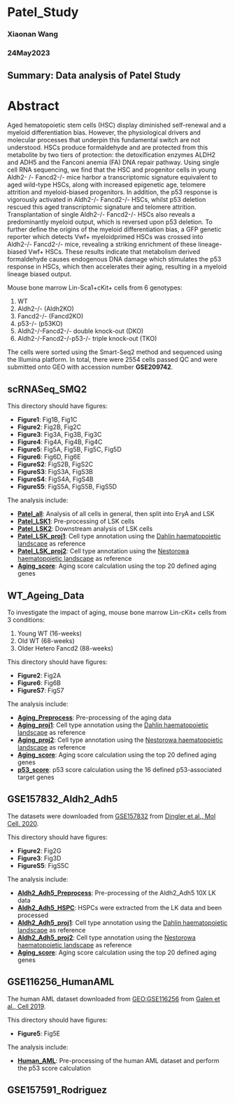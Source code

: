 # Patel_Study
### Xiaonan Wang
### 24May2023
## Summary: Data analysis of Patel Study

# Abstract
Aged hematopoietic stem cells (HSC) display diminished self-renewal and a myeloid
differentiation bias. However, the physiological drivers and molecular processes that
underpin this fundamental switch are not understood. HSCs produce formaldehyde
and are protected from this metabolite by two tiers of protection: the detoxification
enzymes ALDH2 and ADH5 and the Fanconi anemia (FA) DNA repair pathway. Using
single cell RNA sequencing, we find that the HSC and progenitor cells in young Aldh2-
/- Fancd2-/- mice harbor a transcriptomic signature equivalent to aged wild-type HSCs,
along with increased epigenetic age, telomere attrition and myeloid-biased
progenitors. In addition, the p53 response is vigorously activated in Aldh2-/- Fancd2-/-
HSCs, whilst p53 deletion rescued this aged transcriptomic signature and telomere
attrition. Transplantation of single Aldh2-/- Fancd2-/- HSCs also reveals a predominantly
myeloid output, which is reversed upon p53 deletion. To further define the origins of
the myeloid differentiation bias, a GFP genetic reporter which detects Vwf+ myeloidprimed HSCs was crossed into Aldh2-/- Fancd2-/- mice, revealing a striking enrichment
of these lineage-biased Vwf+ HSCs. These results indicate that metabolism derived
formaldehyde causes endogenous DNA damage which stimulates the p53 response
in HSCs, which then accelerates their aging, resulting in a myeloid lineage biased
output.

Mouse bone marrow Lin-Sca1+cKit+ cells from 6 genotypes:
1. WT
2. Aldh2-/- (Aldh2KO)
3. Fancd2-/- (Fancd2KO)
4. p53-/- (p53KO)
5. Aldh2-/-Fancd2-/- double knock-out (DKO)
6. Aldh2-/-Fancd2-/-p53-/- triple knock-out (TKO)

The cells were sorted using the Smart-Seq2 method and sequenced using the Illumina platform. In total, there were 2554 cells passed QC and were submitted onto GEO with accession number **GSE209742**.

## scRNASeq_SMQ2
This directory should have figures:
- **Figure1**: Fig1B, Fig1C
- **Figure2**: Fig2B, Fig2C
- **Figure3**: Fig3A, Fig3B, Fig3C
- **Figure4**: Fig4A, Fig4B, Fig4C
- **Figure5**: Fig5A, Fig5B, Fig5C, Fig5D
- **Figure6**: Fig6D, Fig6E
- **FigureS2**: FigS2B, FigS2C
- **FigureS3**: FigS3A, FigS3B
- **FigureS4**: FigS4A, FigS4B
- **FigureS5**: FigS5A, FigS5B, FigS5D

The analysis include:
  - <ins>**[Patel_all](https://github.com/SharonWang/Patel_Study/blob/master/scRNASeq_SMQ2/Patel_SMQ2_analysis.ipynb)**</ins>: Analysis of all cells in general, then split into EryA and LSK
  - <ins>**[Patel_LSK1](https://github.com/SharonWang/Patel_Study/blob/master/scRNASeq_SMQ2/Patel_SMQ2_LSK_analysis_part1.ipynb)**</ins>: Pre-processing of LSK cells
  - <ins>**[Patel_LSK2](https://github.com/SharonWang/Patel_Study/blob/master/scRNASeq_SMQ2/Patel_SMQ2_LSK_analysis_part2.ipynb)**</ins>: Downstream analysis of LSK cells
  - <ins>**[Patel_LSK_proj1](https://github.com/SharonWang/Patel_Study/blob/master/scRNASeq_SMQ2/Project_LSK_onto_Dahlin_landscape.ipynb)**</ins>: Cell type annotation using the [Dahlin haematopoietic landscape](https://www.ncbi.nlm.nih.gov/pmc/articles/PMC5969381/) as reference
  - <ins>**[Patel_LSK_proj2](https://github.com/SharonWang/Patel_Study/blob/master/scRNASeq_SMQ2/Project_LSK_onto_Nestorowa_landscape.ipynb)**</ins>: Cell type annotation using the [Nestorowa haematopoietic landscape](https://pubmed.ncbi.nlm.nih.gov/27365425/) as reference
  - <ins>**[Aging_score](https://github.com/SharonWang/Patel_Study/blob/master/scRNASeq_SMQ2/Ageing_Score_Cal.ipynb)**</ins>: Aging score calculation using the top 20 defined aging genes

## WT_Ageing_Data
To investigate the impact of aging, mouse bone marrow Lin-cKit+ cells from 3 conditions:
1. Young WT (16-weeks)
2. Old WT (68-weeks)
3. Older Hetero Fancd2 (88-weeks)

This directory should have figures:
- **Figure2**: Fig2A
- **Figure6**: Fig6B
- **FigureS7**: FigS7

The analysis include:
  - <ins>**[Aging_Preprocess](https://github.com/SharonWang/Patel_Study/blob/master/WT_Ageing_Data/Ageing_mice_preanalysis.ipynb)**</ins>: Pre-processing of the aging data
  - <ins>**[Aging_proj1](https://github.com/SharonWang/Patel_Study/blob/master/WT_Ageing_Data/Project_onto_Dahlin_Landscape.ipynb)**</ins>: Cell type annotation using the [Dahlin haematopoietic landscape](https://www.ncbi.nlm.nih.gov/pmc/articles/PMC5969381/) as reference
  - <ins>**[Aging_proj2](https://github.com/SharonWang/Patel_Study/blob/master/WT_Ageing_Data/Project_onto_Nestorowa_Landscape.ipynb)**</ins>: Cell type annotation using the [Nestorowa haematopoietic landscape](https://pubmed.ncbi.nlm.nih.gov/27365425/) as reference
  - <ins>**[Aging_score](https://github.com/SharonWang/Patel_Study/blob/master/WT_Ageing_Data/Ageing_Score_Cal.ipynb)**</ins>: Aging score calculation using the top 20 defined aging genes
  - <ins>**[p53_score](https://github.com/SharonWang/Patel_Study/blob/master/WT_Ageing_Data/p53_Score_Cal.ipynb)**</ins>:
p53 score calculation using the 16 defined p53-associated target genes

## GSE157832_Aldh2_Adh5
The datasets were downloaded from [GSE157832](https://www.ncbi.nlm.nih.gov/geo/query/acc.cgi?acc=GSE157832) from [Dingler et al., Mol Cell. 2020](https://pubmed.ncbi.nlm.nih.gov/33147438/).

This directory should have figures:
- **Figure2**: Fig2G
- **Figure3**: Fig3D
- **FigureS5**: FigS5C

The analysis include:
  - <ins>**[Aldh2_Adh5_Preprocess](https://github.com/SharonWang/Patel_Study/blob/master/GSE157832_Aldh2_Adh5/Aldh2_Adh5_preanalysis.ipynb)**</ins>: Pre-processing of the Aldh2_Adh5 10X LK data
  - <ins>**[Aldh2_Adh5_HSPC](https://github.com/SharonWang/Patel_Study/blob/master/GSE157832_Aldh2_Adh5/HSPC_analysis.ipynb)**</ins>: HSPCs were extracted from the LK data and been processed
  - <ins>**[Aldh2_Adh5_proj1](https://github.com/SharonWang/Patel_Study/blob/master/GSE157832_Aldh2_Adh5/Project_onto_Dahlin_Landscape.ipynb)**</ins>: Cell type annotation using the [Dahlin haematopoietic landscape](https://www.ncbi.nlm.nih.gov/pmc/articles/PMC5969381/) as reference
  - <ins>**[Aldh2_Adh5_proj2](https://github.com/SharonWang/Patel_Study/blob/master/GSE157832_Aldh2_Adh5/Project_onto_Nestorowa_Landscape.ipynb)**</ins>: Cell type annotation using the [Nestorowa haematopoietic landscape](https://pubmed.ncbi.nlm.nih.gov/27365425/) as reference
  - <ins>**[Aging_score](https://github.com/SharonWang/Patel_Study/blob/master/GSE157832_Aldh2_Adh5/Ageing_Score_Cal.ipynb)**</ins>: Aging score calculation using the top 20 defined aging genes

## GSE116256_HumanAML
The human AML dataset downloaded from [GEO:GSE116256](https://www.ncbi.nlm.nih.gov/geo/query/acc.cgi?acc=GSE116256) from [Galen et al., Cell 2019](https://pubmed.ncbi.nlm.nih.gov/30827681/).

This directory should have figures:
- **Figure5**: Fig5E

The analysis include:
  - <ins>**[Human_AML](https://github.com/SharonWang/Patel_Study/blob/master/GSE116256_HumanAML/GSE116256_HumanAML.ipynb)**</ins>: Pre-processing of the human AML dataset and perform the p53 score calculation

## GSE157591_Rodriguez

